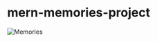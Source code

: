 # mern-memories-project 

![Memories](https://github.com/Kashaf-code/mern-memories-project/assets/143132945/93a8bb65-f51a-4c6b-a431-546734bf8dfc)
